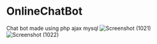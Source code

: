 # OnlineChatBot


Chat bot made using php ajax mysql
![Screenshot (1021)](https://user-images.githubusercontent.com/67181267/152201942-e4a74059-7c56-422d-b537-f95f6004d9e2.png)
![Screenshot (1022)](https://user-images.githubusercontent.com/67181267/152202051-16900200-46f9-446a-a602-0b697b616c08.png)
